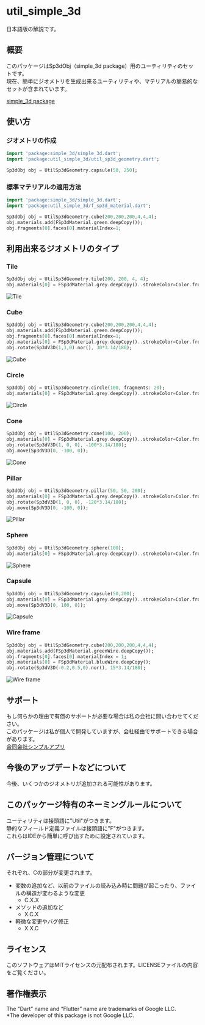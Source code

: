 # util_simple_3d

日本語版の解説です。

## 概要
このパッケージはSp3dObj（simple_3d package）用のユーティリティのセットです。  
現在、簡単にジオメトリを生成出来るユーティリティや、マテリアルの簡易的なセットが含まれています。

[simple_3d package](https://pub.dev/packages/simple_3d)

## 使い方
### ジオメトリの作成
```dart
import 'package:simple_3d/simple_3d.dart';
import 'package:util_simple_3d/util_sp3d_geometry.dart';

Sp3dObj obj = UtilSp3dGeometry.capsule(50, 250);
```

### 標準マテリアルの適用方法
```dart
import 'package:simple_3d/simple_3d.dart';
import 'package:util_simple_3d/f_sp3d_material.dart';

Sp3dObj obj = UtilSp3dGeometry.cube(200,200,200,4,4,4);
obj.materials.add(FSp3dMaterial.green.deepCopy());
obj.fragments[0].faces[0].materialIndex=1;
```

## 利用出来るジオメトリのタイプ
### Tile
```dart
Sp3dObj obj = UtilSp3dGeometry.tile(200, 200, 4, 4);
obj.materials[0] = FSp3dMaterial.grey.deepCopy()..strokeColor=Color.fromARGB(255, 0, 255, 0);
```
![Tile](https://raw.githubusercontent.com/MasahideMori1111/simple_3d_images/main/Util_Sp3dGeometry/tile_sample1.png "Tile")
### Cube
```dart
Sp3dObj obj = UtilSp3dGeometry.cube(200,200,200,4,4,4);
obj.materials.add(FSp3dMaterial.green.deepCopy());
obj.fragments[0].faces[0].materialIndex=1;
obj.materials[0] = FSp3dMaterial.grey.deepCopy()..strokeColor=Color.fromARGB(255, 0, 0, 255);
obj.rotate(Sp3dV3D(1,1,0).nor(), 30*3.14/180);
```
![Cube](https://raw.githubusercontent.com/MasahideMori1111/simple_3d_images/main/Util_Sp3dGeometry/cube_sample1.png "Cube")
### Circle
```dart
Sp3dObj obj = UtilSp3dGeometry.circle(100, fragments: 20);
obj.materials[0] = FSp3dMaterial.grey.deepCopy()..strokeColor=Color.fromARGB(255, 0, 255, 0);
```
![Circle](https://raw.githubusercontent.com/MasahideMori1111/simple_3d_images/main/Util_Sp3dGeometry/circle_sample1.png "Circle")
### Cone
```dart
Sp3dObj obj = UtilSp3dGeometry.cone(100, 200);
obj.materials[0] = FSp3dMaterial.grey.deepCopy()..strokeColor=Color.fromARGB(255, 0, 255, 0);
obj.rotate(Sp3dV3D(1, 0, 0), -100*3.14/180);
obj.move(Sp3dV3D(0, -100, 0));
```
![Cone](https://raw.githubusercontent.com/MasahideMori1111/simple_3d_images/main/Util_Sp3dGeometry/cone_sample1.png "Cone")
### Pillar
```dart
Sp3dObj obj = UtilSp3dGeometry.pillar(50, 50, 200);
obj.materials[0] = FSp3dMaterial.grey.deepCopy()..strokeColor=Color.fromARGB(255, 0, 255, 0);
obj.rotate(Sp3dV3D(1, 0, 0), -120*3.14/180);
obj.move(Sp3dV3D(0, -100, 0));
```
![Pillar](https://raw.githubusercontent.com/MasahideMori1111/simple_3d_images/main/Util_Sp3dGeometry/pillar_sample1.png "Pillar")
### Sphere
```dart
Sp3dObj obj = UtilSp3dGeometry.sphere(100);
obj.materials[0] = FSp3dMaterial.grey.deepCopy()..strokeColor=Color.fromARGB(255, 0, 255, 0);
```
![Sphere](https://raw.githubusercontent.com/MasahideMori1111/simple_3d_images/main/Util_Sp3dGeometry/sphere_sample1.png "Sphere")
### Capsule
```dart
Sp3dObj obj = UtilSp3dGeometry.capsule(50,200);
obj.materials[0] = FSp3dMaterial.grey.deepCopy()..strokeColor=Color.fromARGB(255, 0, 255, 0);
obj.move(Sp3dV3D(0, 100, 0));
```
![Capsule](https://raw.githubusercontent.com/MasahideMori1111/simple_3d_images/main/Util_Sp3dGeometry/capsule_sample1.png "Capsule")
### Wire frame
```dart
Sp3dObj obj = UtilSp3dGeometry.cube(200,200,200,4,4,4);
obj.materials.add(FSp3dMaterial.greenWire.deepCopy());
obj.fragments[0].faces[0].materialIndex = 1;
obj.materials[0] = FSp3dMaterial.blueWire.deepCopy();
obj.rotate(Sp3dV3D(-0.2,0.5,0).nor(), 15*3.14/180);
```
![Wire frame](https://raw.githubusercontent.com/MasahideMori1111/simple_3d_images/main/Util_Sp3dGeometry/wire_frame_sample1.png "Wire frame")

## サポート
もし何らかの理由で有償のサポートが必要な場合は私の会社に問い合わせてください。  
このパッケージは私が個人で開発していますが、会社経由でサポートできる場合があります。  
[合同会社シンプルアプリ](https://simpleappli.com/index.html)  

## 今後のアップデートなどについて
今後、いくつかのジオメトリが追加される可能性があります。

## このパッケージ特有のネーミングルールについて
ユーティリティは接頭語に"Util"がつきます。  
静的なフィールド定義ファイルは接頭語に"F"がつきます。  
これらはIDEから簡単に呼び出すために設定されています。

## バージョン管理について
それぞれ、Cの部分が変更されます。
- 変数の追加など、以前のファイルの読み込み時に問題が起こったり、ファイルの構造が変わるような変更
    - C.X.X
- メソッドの追加など
    - X.C.X
- 軽微な変更やバグ修正
    - X.X.C

## ライセンス
このソフトウェアはMITライセンスの元配布されます。LICENSEファイルの内容をご覧ください。

## 著作権表示
The “Dart” name and “Flutter” name are trademarks of Google LLC.  
*The developer of this package is not Google LLC.